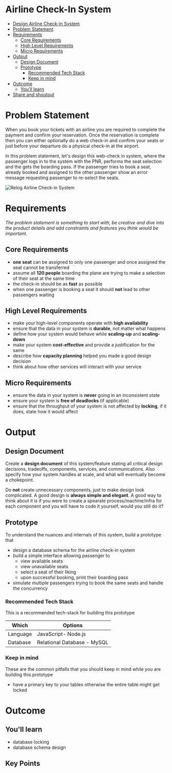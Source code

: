 # Airline Check-In System

<!--ts-->

- [Design Airline Check-in System](#design-airline-check-in-system)
- [Problem Statement](#problem-statement)
- [Requirements](#requirements)
  - [Core Requirements](#core-requirements)
  - [High Level Requirements](#high-level-requirements)
  - [Micro Requirements](#micro-requirements)
- [Output](#output)
  - [Design Document](#design-document)
  - [Prototype](#prototype)
    - [Recommended Tech Stack](#recommended-tech-stack)
    - [Keep in mind](#keep-in-mind)
- [Outcome](#outcome)
  - [You'll learn](#youll-learn)
- [Share and shoutout](#share-and-shoutout)
<!--te-->

# Problem Statement

When you book your tickets with an airline you are required to complete the payment and confirm your reservation. Once the reservation is complete then you can either optionally do a web check-in and confirm your seats or just before your departure do a physical check-in at the airport.

In this problem statement, let's design this web-check in system, where the passenger logs in to the system with the PNR, performs the seat selection and the gets the boarding pass. If the passenger tries to book a seat, already booked and assigned to the other passenger show an error message requesting passenger to re-select the seats.

![Relog Airline Check-in System](https://user-images.githubusercontent.com/4745789/138721841-3fc02879-7075-491a-9dcf-74011dba11e6.png)

# Requirements

<!--rs-->

_The problem statement is something to start with, be creative and dive into the product details and add constraints and features you think would be important._

<!--re-->

## Core Requirements

- **one seat** can be assigned to only one passenger and once assigned the seat cannot be transferred
- assume all **120 people** boarding the plane are trying to make a selection of their seat at the same time
- the check-in should be as **fast** as possible
- when one passenger is booking a seat it should **not** lead to other passengers waiting

## High Level Requirements

<!--hs-->

- make your high-level components operate with **high availability**
- ensure that the data in your system is **durable**, not matter what happens
- define how your system would behave while **scaling-up** and **scaling-down**
- make your system **cost-effective** and provide a justification for the same
- describe how **capacity planning** helped you made a good design decision
- think about how other services will interact with your service
<!--he-->

## Micro Requirements

<!--ms-->

- ensure the data in your system is **never** going in an inconsistent state
- ensure your system is **free of deadlocks** (if applicable)
- ensure that the throughput of your system is not affected by **locking**, if it does, state how it would affect
<!--me-->

# Output

## Design Document

<!--ds-->

Create a **design document** of this system/feature stating all critical design decisions, tradeoffs, components, services, and communications. Also specify how your system handles at scale, and what will eventually become a chokepoint.

Do **not** create unnecessary components, just to make design look complicated. A good design is **always simple and elegant**. A good way to think about it is if you were to create a spearate process/machine/infra for each component and you will have to code it yourself, would you still do it?

<!--de-->

## Prototype

To understand the nuances and internals of this system, build a prototype that

- design a database schema for the airline check-in system
- build a simple interface allowing passenger to
  - view available seats
  - view unavailable seats
  - select a seat of their liking
  - upon successful booking, print their boarding pass
- simulate multiple passengers trying to book the same seats and handle the concurrency

### Recommended Tech Stack

This is a recommended tech-stack for building this prototype

| Which    | Options                     |
| -------- | --------------------------- |
| Language | JavaScript- Node.js         |
| Database | Relational Database - MySQL |

### Keep in mind

These are the common pitfalls that you should keep in mind while you are building this prototype

- have a primary key to your tables otherwise the entire table might get locked

# Outcome

## You'll learn

- database locking
- database schema design

## Key Points

<!-- Whenever using `FOR UPDATE` for SQL Query It is Creating a DeadLock Situation i.e multiple transactions trying to acquire locks on the same resources in conflicting order. -->

<!--fs-->
